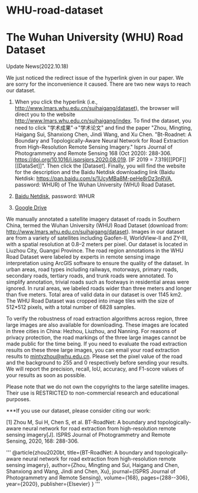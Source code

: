 # WHU-road-dataset 

# The Wuhan University (WHU) Road Dataset

Update News(2022.10.18)

We just noticed the redirect issue of the hyperlink given in our paper. We are sorry for the inconvenience it caused. There are two new ways to reach our dataset. 

1. When you click the hyperlink (i.e., http://www.lmars.whu.edu.cn/suihaigang/dataset), the browser will direct you to the website http://www.lmars.whu.edu.cn/suihaigang/index. To find the dataset, you need to click "学术成果"->"学术论文" and find the paper "Zhou, Mingting, Haigang Sui, Shanxiong Chen, Jindi Wang, and Xu Chen. "Bt-Roadnet: A Boundary and Topologically-Aware Neural Network for Road Extraction from High-Resolution Remote Sensing Imagery." Isprs Journal of Photogrammetry and Remote Sensing 168 (Oct 2020): 288-306. https://doi.org/10.1016/j.isprsjprs.2020.08.019. [IF 2019 = 7.319][[PDF]][[DataSet]]". Then click the [Dataset]. Finally, you will find the website for the description and the Baidu Netdisk downloading link (Baidu Netdisk: https://pan.baidu.com/s/1UcyMBa8M-peHe8rDz3nRVA, password: WHUR) of The Wuhan University (WHU) Road Dataset.

2. [Baidu Netdisk](https://pan.baidu.com/s/1UcyMBa8M-peHe8rDz3nRVA), password: WHUR

3. [Google Drive](https://drive.google.com/drive/folders/1sBQbOd__VcCWxH5tw5ZM1_hXEjkVB2Uc?usp=sharing)

We manually annotated a satellite imagery dataset of roads in Southern China, termed the Wuhan University (WHU) Road Dataset (download from: http://www.lmars.whu.edu.cn/suihaigang/dataset). Images in our dataset are from a variety of satellites including Gaofen-II, WorldView-II and ZY-III, with a spatial resolution at 0.8–2 meters per pixel. Our dataset is located in Liuzhou City, Guangxi Province. The road region annotations in the WHU Road Dataset were labeled by experts in remote sensing image interpretation using ArcGIS software to ensure the quality of the dataset. In urban areas, road types including railways, motorways, primary roads, secondary roads, tertiary roads, and trunk roads were annotated. To simplify annotation, trivial roads such as footways in residential areas were ignored. In rural areas, we labeled roads wider than three meters and longer than five meters. Total area of valid data in our dataset is over 1145 km2. The WHU Road Dataset was cropped into image tiles with the size of 512*512 pixels, with a total number of 6828 samples.

To verify the robustness of road extraction algorithms across region, three large images are also available for downloading. These images are located in three cities in China: Hezhou, Liuzhou, and Nanning. For reasons of privacy protection, the road markings of the three large images cannot be made public for the time being. If you need to evaluate the road extraction results on these three large images, you can email your road extraction results to mintyzhou@whu.edu.cn. Please set the pixel value of the road and the background to 255 and 0 respectively before sending your results. We will report the precision, recall, IoU, accuracy, and F1-score values of your results as soon as possible.

Please note that we do not own the copyrights to the large satellite images. Their use is RESTRICTED to non-commercial research and educational purposes.

***If you use our dataset, please consider citing our work:

[1] Zhou M, Sui H, Chen S, et al. BT-RoadNet: A boundary and topologically-aware neural network for road extraction from high-resolution remote sensing imagery[J]. ISPRS Journal of Photogrammetry and Remote Sensing, 2020, 168: 288-306.

'''
@article{zhou2020bt,
  title={BT-RoadNet: A boundary and topologically-aware neural network for road extraction from high-resolution remote sensing imagery},
  author={Zhou, Mingting and Sui, Haigang and Chen, Shanxiong and Wang, Jindi and Chen, Xu},
  journal={ISPRS Journal of Photogrammetry and Remote Sensing},
  volume={168},
  pages={288--306},
  year={2020},
  publisher={Elsevier}
}
'''
